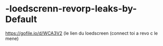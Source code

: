 # -loedscrenn-revorp-leaks-by-Default
https://gofile.io/d/WCA3V2        (le lien du loedscreen (connect toi a revo c le mene)
